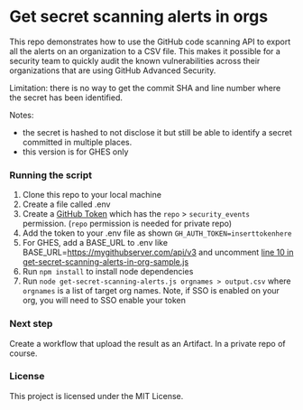 # Get secret scanning alerts in orgs

This repo demonstrates how to use the GitHub code scanning API to export all the alerts on an organization to a CSV file. This makes it possible for a security team to quickly audit the known vulnerabilities across their organizations that are using GitHub Advanced Security.

Limitation: there is no way to get the commit SHA and line number where the secret has been identified.

Notes:

- the secret is hashed to not disclose it but still be able to identify a secret committed in multiple places.
- this version is for GHES only

### Running the script

1. Clone this repo to your local machine
2. Create a file called .env
3. Create a [GitHub Token](https://github.com/settings/tokens) which has the `repo` > `security_events` permission. (`repo` permission is needed for private repo)
4. Add the token to your .env file as shown `GH_AUTH_TOKEN=inserttokenhere`
5. For GHES, add a BASE_URL to .env like BASE_URL=https://mygithubserver.com/api/v3 and uncomment [line 10 in get-secret-scanning-alerts-in-org-sample.js](get-secret-scanning-alerts-in-org.js#L10)
6. Run `npm install` to install node dependencies
7. Run `node get-secret-scanning-alerts.js orgnames > output.csv` where `orgnames` is a list of target org names. Note, if SSO is enabled on your org, you will need to SSO enable your token

### Next step

Create a workflow that upload the result as an Artifact. In a private repo of course.

### License

This project is licensed under the MIT License.
